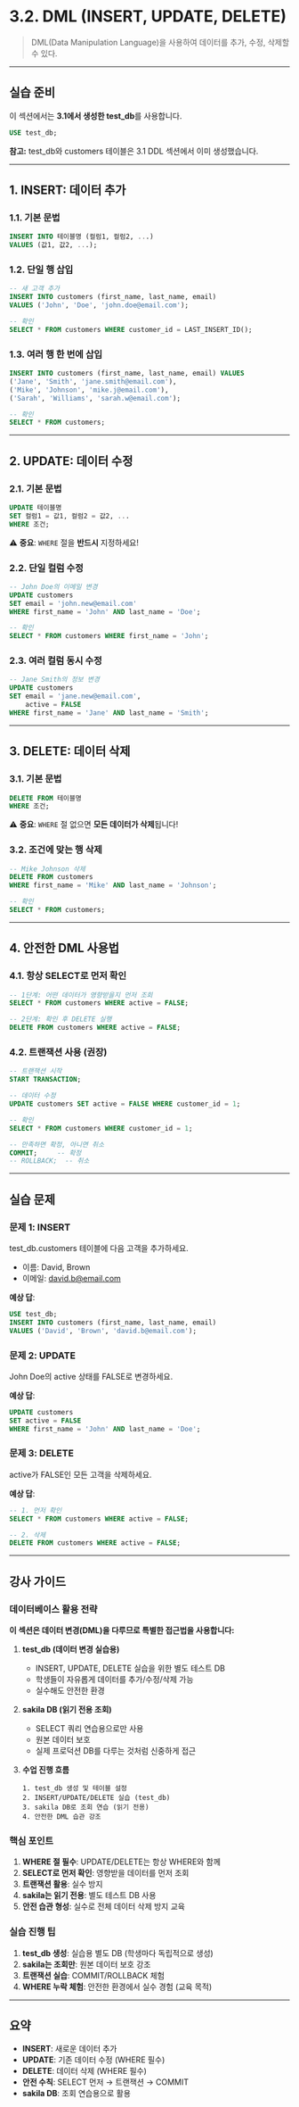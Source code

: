 # 3.2. DML (INSERT, UPDATE, DELETE)

> DML(Data Manipulation Language)을 사용하여 데이터를 추가, 수정, 삭제할 수 있다.

---

## 실습 준비

이 섹션에서는 **3.1에서 생성한 test_db**를 사용합니다.

```sql
USE test_db;
```

**참고:** test_db와 customers 테이블은 3.1 DDL 섹션에서 이미 생성했습니다.

---

## 1. INSERT: 데이터 추가

### 1.1. 기본 문법

```sql
INSERT INTO 테이블명 (컬럼1, 컬럼2, ...)
VALUES (값1, 값2, ...);
```

### 1.2. 단일 행 삽입

```sql
-- 새 고객 추가
INSERT INTO customers (first_name, last_name, email)
VALUES ('John', 'Doe', 'john.doe@email.com');

-- 확인
SELECT * FROM customers WHERE customer_id = LAST_INSERT_ID();
```

### 1.3. 여러 행 한 번에 삽입

```sql
INSERT INTO customers (first_name, last_name, email) VALUES
('Jane', 'Smith', 'jane.smith@email.com'),
('Mike', 'Johnson', 'mike.j@email.com'),
('Sarah', 'Williams', 'sarah.w@email.com');

-- 확인
SELECT * FROM customers;
```

---

## 2. UPDATE: 데이터 수정

### 2.1. 기본 문법

```sql
UPDATE 테이블명
SET 컬럼1 = 값1, 컬럼2 = 값2, ...
WHERE 조건;
```

⚠️ **중요**: `WHERE` 절을 **반드시** 지정하세요!

### 2.2. 단일 컬럼 수정

```sql
-- John Doe의 이메일 변경
UPDATE customers
SET email = 'john.new@email.com'
WHERE first_name = 'John' AND last_name = 'Doe';

-- 확인
SELECT * FROM customers WHERE first_name = 'John';
```

### 2.3. 여러 컬럼 동시 수정

```sql
-- Jane Smith의 정보 변경
UPDATE customers
SET email = 'jane.new@email.com',
    active = FALSE
WHERE first_name = 'Jane' AND last_name = 'Smith';
```

---

## 3. DELETE: 데이터 삭제

### 3.1. 기본 문법

```sql
DELETE FROM 테이블명
WHERE 조건;
```

⚠️ **중요**: `WHERE` 절 없으면 **모든 데이터가 삭제**됩니다!

### 3.2. 조건에 맞는 행 삭제

```sql
-- Mike Johnson 삭제
DELETE FROM customers
WHERE first_name = 'Mike' AND last_name = 'Johnson';

-- 확인
SELECT * FROM customers;
```

---

## 4. 안전한 DML 사용법

### 4.1. 항상 SELECT로 먼저 확인

```sql
-- 1단계: 어떤 데이터가 영향받을지 먼저 조회
SELECT * FROM customers WHERE active = FALSE;

-- 2단계: 확인 후 DELETE 실행
DELETE FROM customers WHERE active = FALSE;
```

### 4.2. 트랜잭션 사용 (권장)

```sql
-- 트랜잭션 시작
START TRANSACTION;

-- 데이터 수정
UPDATE customers SET active = FALSE WHERE customer_id = 1;

-- 확인
SELECT * FROM customers WHERE customer_id = 1;

-- 만족하면 확정, 아니면 취소
COMMIT;     -- 확정
-- ROLLBACK;  -- 취소
```

---

## 실습 문제

### 문제 1: INSERT

test_db.customers 테이블에 다음 고객을 추가하세요.
- 이름: David, Brown
- 이메일: david.b@email.com

**예상 답**:
```sql
USE test_db;
INSERT INTO customers (first_name, last_name, email)
VALUES ('David', 'Brown', 'david.b@email.com');
```

### 문제 2: UPDATE

John Doe의 active 상태를 FALSE로 변경하세요.

**예상 답**:
```sql
UPDATE customers
SET active = FALSE
WHERE first_name = 'John' AND last_name = 'Doe';
```

### 문제 3: DELETE

active가 FALSE인 모든 고객을 삭제하세요.

**예상 답**:
```sql
-- 1. 먼저 확인
SELECT * FROM customers WHERE active = FALSE;

-- 2. 삭제
DELETE FROM customers WHERE active = FALSE;
```

---

## 강사 가이드

### 데이터베이스 활용 전략

**이 섹션은 데이터 변경(DML)을 다루므로 특별한 접근법을 사용합니다:**

1. **test_db (데이터 변경 실습용)**
   - INSERT, UPDATE, DELETE 실습을 위한 별도 테스트 DB
   - 학생들이 자유롭게 데이터를 추가/수정/삭제 가능
   - 실수해도 안전한 환경

2. **sakila DB (읽기 전용 조회)**
   - SELECT 쿼리 연습용으로만 사용
   - 원본 데이터 보호
   - 실제 프로덕션 DB를 다루는 것처럼 신중하게 접근

3. **수업 진행 흐름**
   ```
   1. test_db 생성 및 테이블 설정
   2. INSERT/UPDATE/DELETE 실습 (test_db)
   3. sakila DB로 조회 연습 (읽기 전용)
   4. 안전한 DML 습관 강조
   ```

### 핵심 포인트

1. **WHERE 절 필수**: UPDATE/DELETE는 항상 WHERE와 함께
2. **SELECT로 먼저 확인**: 영향받을 데이터를 먼저 조회
3. **트랜잭션 활용**: 실수 방지
4. **sakila는 읽기 전용**: 별도 테스트 DB 사용
5. **안전 습관 형성**: 실수로 전체 데이터 삭제 방지 교육

### 실습 진행 팁

1. **test_db 생성**: 실습용 별도 DB (학생마다 독립적으로 생성)
2. **sakila는 조회만**: 원본 데이터 보호 강조
3. **트랜잭션 실습**: COMMIT/ROLLBACK 체험
4. **WHERE 누락 체험**: 안전한 환경에서 실수 경험 (교육 목적)

---

## 요약

- **INSERT**: 새로운 데이터 추가
- **UPDATE**: 기존 데이터 수정 (WHERE 필수)
- **DELETE**: 데이터 삭제 (WHERE 필수)
- **안전 수칙**: SELECT 먼저 → 트랜잭션 → COMMIT
- **sakila DB**: 조회 연습용으로 활용
